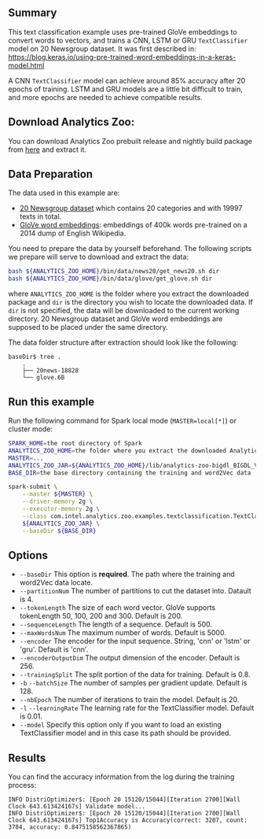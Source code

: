## Summary
This text classification example uses pre-trained GloVe embeddings to convert words to vectors,
and trains a CNN, LSTM or GRU `TextClassifier` model on 20 Newsgroup dataset.
It was first described in: https://blog.keras.io/using-pre-trained-word-embeddings-in-a-keras-model.html

A CNN `TextClassifier` model can achieve around 85% accuracy after 20 epochs of training.
LSTM and GRU models are a little bit difficult to train, and more epochs are needed to achieve compatible results.


## Download Analytics Zoo:
You can download Analytics Zoo prebuilt release and nightly build package from [here](https://analytics-zoo.github.io/master/#release-download/) and extract it.


## Data Preparation
The data used in this example are:
- [20 Newsgroup dataset](http://qwone.com/~jason/20Newsgroups/20news-18828.tar.gz) which contains 20 categories and with 19997 texts in total.
- [GloVe word embeddings](http://nlp.stanford.edu/data/glove.6B.zip): embeddings of 400k words pre-trained on a 2014 dump of English Wikipedia.

You need to prepare the data by yourself beforehand. The following scripts we prepare will serve to download and extract the data:
```bash
bash ${ANALYTICS_ZOO_HOME}/bin/data/news20/get_news20.sh dir
bash ${ANALYTICS_ZOO_HOME}/bin/data/glove/get_glove.sh dir
```
where `ANALYTICS_ZOO_HOME` is the folder where you extract the downloaded package and `dir` is the directory you wish to locate the downloaded data. If `dir` is not specified, the data will be downloaded to the current working directory. 20 Newsgroup dataset and GloVe word embeddings are supposed to be placed under the same directory.

The data folder structure after extraction should look like the following:
```
baseDir$ tree .
    .
    ├── 20news-18828
    └── glove.6B
```


## Run this example
Run the following command for Spark local mode (`MASTER=local[*]`) or cluster mode:

```bash
SPARK_HOME=the root directory of Spark
ANALYTICS_ZOO_HOME=the folder where you extract the downloaded Analytics Zoo zip package
MASTER=...
ANALYTICS_ZOO_JAR=${ANALYTICS_ZOO_HOME}/lib/analytics-zoo-bigdl_BIGDL_VERSION-spark_SPARK_VERSION-ZOO_VERSION-jar-with-dependencies.jar
BASE_DIR=the base directory containing the training and word2Vec data

spark-submit \
    --master ${MASTER} \
    --driver-memory 2g \
    --executor-memory 2g \
    --class com.intel.analytics.zoo.examples.textclassification.TextClassification \
    ${ANALYTICS_ZOO_JAR} \
    --baseDir ${BASE_DIR}
```


## Options
* `--baseDir` This option is __required__. The path where the training and word2Vec data locate.
* `--partitionNum` The number of partitions to cut the dataset into. Datault is 4.
* `--tokenLength` The size of each word vector. GloVe supports tokenLength 50, 100, 200 and 300. Default is 200.
* `--sequenceLength` The length of a sequence. Default is 500.
* `--maxWordsNum` The maximum number of words. Default is 5000.
* `--encoder` The encoder for the input sequence. String, 'cnn' or 'lstm' or 'gru'. Default is 'cnn'.
* `--encoderOutputDim` The output dimension of the encoder. Default is 256.
* `--trainingSplit` The split portion of the data for training. Default is 0.8.
* `-b` `--batchSize` The number of samples per gradient update. Default is 128.
* `--nbEpoch` The number of iterations to train the model. Default is 20.
* `-l` `--learningRate` The learning rate for the TextClassifier model. Default is 0.01.
* `--model` Specify this option only if you want to load an existing TextClassifier model and in this case its path should be provided.


## Results
You can find the accuracy information from the log during the training process:
```
INFO DistriOptimizer$: [Epoch 20 15120/15044][Iteration 2700][Wall Clock 643.613424167s] Validate model...
INFO DistriOptimizer$: [Epoch 20 15120/15044][Iteration 2700][Wall Clock 643.613424167s] Top1Accuracy is Accuracy(correct: 3207, count: 3784, accuracy: 0.8475158562367865)
```

